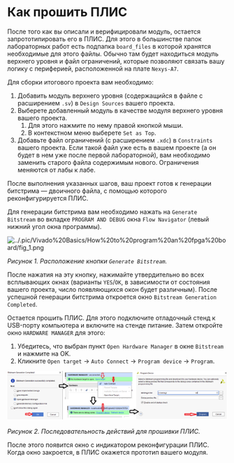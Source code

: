 # Как прошить ПЛИС

После того как вы описали и верифицировали модуль, остается запрототипировать его в  ПЛИС. Для этого в большинстве папок лабораторных работ есть подпапка `board_files` в которой хранятся необходимые для этого файлы. Обычно там будет находиться модуль верхнего уровня и файл ограничений, которые позволяют связать вашу логику с периферией, расположенной на плате `Nexys-A7`.

Для сборки итогового проекта вам необходимо:

1. Добавить модуль верхнего уровня (содержащийся в файле с расширением `.sv`) в `Design Sources` вашего проекта.
2. Выберете добавленный модуль в качестве модуля верхнего уровня вашего проекта.
   1. Для этого нажмите по нему правой кнопкой мыши.
   2. В контекстном меню выберете `Set as Top`.
3. Добавьте файл ограничений (с расширением `.xdc`) в `Constraints` вашего проекта. Если такой файл уже есть в вашем проекте (а он будет в нем уже после первой лабораторной), вам необходимо заменить старого файла содержимым нового. Ограничения меняются от лабы к лабе.

После выполнения указанных шагов, ваш проект готов к генерации битстрима — двоичного файла, с помощью которого реконфигурируется ПЛИС.

Для генерации битстрима вам необходимо нажать на `Generate Bitstream` во вкладке `PROGRAM AND DEBUG` окна `Flow Navigator` (левый нижний угол окна программы).

![../.pic/Vivado%20Basics/How%20to%20program%20an%20fpga%20board/fig_1.png](../.pic/Vivado%20Basics/How%20to%20program%20an%20fpga%20board/fig_1.png)

_Рисунок 1. Расположение кнопки `Generate Bitstream`._

После нажатия на эту кнопку, нажимайте утвердительно во всех всплывающих окнах (варианты `YES`/`OK`, в зависимости от состояния вашего проекта, число появляющихся окон будет различным). После успешной генерации битстрима откроется окно `Bitstream Generation Completed`.

Остается прошить ПЛИС. Для этого подключите отладочный стенд к USB-порту компьютера и включите на стенде питание. Затем откройте окно `HARDWARE MANAGER` для этого:

1. Убедитесь, что выбран пункт `Open Hardware Manager` в окне `Bitstream` и нажмите на OK.
2. Кликните `Open target` → `Auto Connect` → `Program device` → `Program`.

![../.pic/Vivado%20Basics/How%20to%20program%20an%20fpga%20board/fig_3.png](../.pic/Vivado%20Basics/How%20to%20program%20an%20fpga%20board/fig_3.png)

_Рисунок 2. Последовательность действий для прошивки ПЛИС._

После этого появится окно с индикатором реконфигурации ПЛИС. Когда окно закроется, в ПЛИС окажется прототип вашего модуля.
